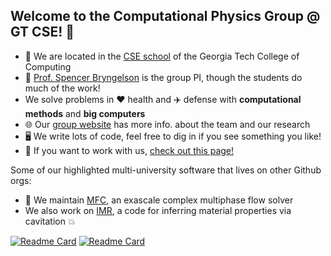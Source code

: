 ## Welcome to the Computational Physics Group @ GT CSE! 👋

* 🏫 We are located in the [CSE school](https://cse.gatech.edu) of the Georgia Tech College of Computing  
* 🙋 [Prof. Spencer Bryngelson](https://cse.gatech.edu/people/spencer-bryngelson) is the group PI, though the students do much of the work!  
* We solve problems in ❤️ health and ✈️ defense with **computational methods** and **big computers**
* 🌐 Our [group website](https://comp-physics.group) has more info. about the team and our research
* 🖥️ We write lots of code, feel free to dig in if you see something you like!  
* 👥 If you want to work with us, [check out this page!](https://comp-physics.group/vacancies.html) 

Some of our highlighted multi-university software that lives on other Github orgs:
* 🌊 We maintain [MFC](https://github.com/mflowcode), an exascale complex multiphase flow solver 
* We also work on [IMR](https://github.com/InertialMicrocavitationRheometry), a code for inferring material properties via cavitation 💥

[![Readme Card](https://github-readme-stats.vercel.app/api/pin/?username=mflowcode&repo=MFC&theme=dark&show_owner=true&card_width=100)](https://github.com/mflowcode/mfc)
[![Readme Card](https://github-readme-stats.vercel.app/api/pin/?username=InertialMicrocavitationRheometry&repo=IMR_data_assimilation&theme=dark)](https://github.com/InertialMicrocavitationRheometry/IMR_data_assimilation)


